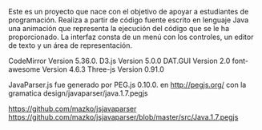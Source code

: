 
Este es un proyecto que nace con el objetivo de apoyar a estudiantes de programación. 
Realiza a partir de código fuente escrito en lenguaje Java una animación que representa la ejecución del código que se le ha proporcionado. La interfaz consta de un menú con los controles, un editor de texto y un área de representación.

CodeMirror     Version 5.36.0.
D3.js          Version 5.0.0
DAT.GUI        Version 2.0 
font-awesome   Version 4.6.3
Three-js       Version 0.91.0




JavaParser.js fue generado por PEG.js 0.10.0.  en  http://pegjs.org/   con la gramatica design/javaparser/java.1.7.pegjs 

https://github.com/mazko/jsjavaparser
https://github.com/mazko/jsjavaparser/blob/master/src/Java.1.7.pegjs